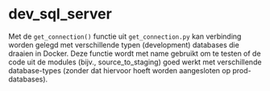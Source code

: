 # dev_sql_server

Met de `get_connection()` functie uit `get_connection.py` kan verbinding
worden gelegd met verschillende typen (development) databases die draaien in Docker.
Deze functie wordt met name gebruikt om te testen of de code uit de modules (bijv., source_to_staging)
goed werkt met verschillende database-types (zonder dat hiervoor hoeft worden aangesloten op prod-databases).
